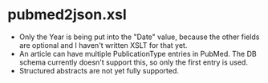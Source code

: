 # pubmed2json.xsl
* Only the Year is being put into the "Date" value, because the other fields
  are optional and I haven't written XSLT for that yet.
* An article can have multiple PublicationType entries in PubMed. The
  DB schema currently doesn't support this, so only the first entry is
  used.
* Structured abstracts are not yet fully supported.
